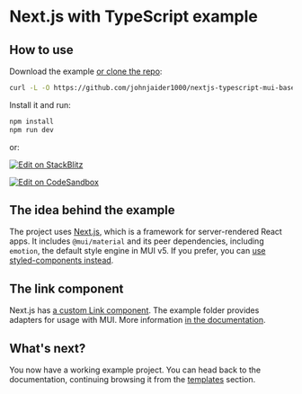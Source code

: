 # Next.js with TypeScript example

## How to use

Download the example [or clone the repo](https://github.com/mui/material-ui):

<!-- #default-branch-switch -->

```sh
curl -L -O https://github.com/johnjaider1000/nextjs-typescript-mui-base/archive/refs/heads/main.zip && unzip -a main.zip && rm -rf main.zip && cd nextjs-typescript-mui-base-main
```

Install it and run:

```sh
npm install
npm run dev
```

or:

<!-- #default-branch-switch -->

[![Edit on StackBlitz](https://developer.stackblitz.com/img/open_in_stackblitz.svg)](https://stackblitz.com/github.com/johnjaider1000/nextjs-typescript-mui-base)

[![Edit on CodeSandbox](https://codesandbox.io/static/img/play-codesandbox.svg)](https://codesandbox.io/s/github.com/johnjaider1000/nextjs-typescript-mui-base)

## The idea behind the example

The project uses [Next.js](https://github.com/vercel/next.js), which is a framework for server-rendered React apps.
It includes `@mui/material` and its peer dependencies, including `emotion`, the default style engine in MUI v5. If you prefer, you can [use styled-components instead](https://mui.com/material-ui/guides/interoperability/#styled-components).

## The link component

Next.js has [a custom Link component](https://nextjs.org/docs/api-reference/next/link).
The example folder provides adapters for usage with MUI.
More information [in the documentation](https://mui.com/material-ui/guides/routing/#next-js).

## What's next?

<!-- #default-branch-switch -->

You now have a working example project.
You can head back to the documentation, continuing browsing it from the [templates](https://mui.com/material-ui/getting-started/templates/) section.

